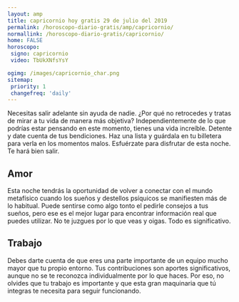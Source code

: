 ```yaml
---
layout: amp
title: capricornio hoy gratis 29 de julio del 2019 
permalink: /horoscopo-diario-gratis/amp/capricornio/
normallink: /horoscopo-diario-gratis/capricornio/
home: FALSE
horoscopo:
 signo: capricornio
 video: TbUkXNfsYsY

ogimg: /images/capricornio_char.png
sitemap:
 priority: 1
 changefreq: 'daily'
---
```



Necesitas salir adelante sin ayuda de nadie. ¿Por qué no retrocedes y tratas de mirar a tu vida de manera más objetiva? Independientemente de lo que podrías estar pensando en este momento, tienes una vida increíble. Detente y date cuenta de tus bendiciones. Haz una lista y guárdala en tu billetera para verla en los momentos malos. Esfuérzate para disfrutar de esta noche. Te hará bien salir.

## Amor

Esta noche tendrás la oportunidad de volver a conectar con el mundo metafísico cuando los sueños y destellos psíquicos se manifiesten más de lo habitual. Puede sentirse como algo tonto el pedirle consejos a tus sueños, pero ese es el mejor lugar para encontrar información real que puedes utilizar. No te juzgues por lo que veas y oigas. Todo es significativo.

## Trabajo

Debes darte cuenta de que eres una parte importante de un equipo mucho mayor que tu propio entorno. Tus contribuciones son aportes significativos, aunque no se te reconozca individualmente por lo que haces. Por eso, no olvides que tu trabajo es importante y que esta gran maquinaria que tú integras te necesita para seguir funcionando.